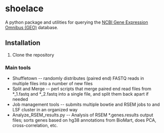 # shoelace #

A python package and utilities for querying the <a href="http://www.ncbi.nlm.nih.gov/geo/">NCBI Gene Expression Omnibus (GEO)</a> database.  

## Installation ## 
<ol>
<li>Clone the repository
</ol>


### Main tools ###
* Shuffletown -- randomly distributes (paired end) FASTQ reads in multiple files into a number of new files
* Split and Merge -- perl scripts that merge paired end read files from *_1.fastq and *_2.fastq into a single file, and split them back apart if needed
* Job management tools -- submits multiple bowtie and RSEM jobs to and LSF cluster in an organized way
* Analyze_RSEM_results.py -- Analysis of RSEM *.genes.results output files; sorts genes based on hg38 annotations from BioMart, does PCA, cross-correlation, etc.
